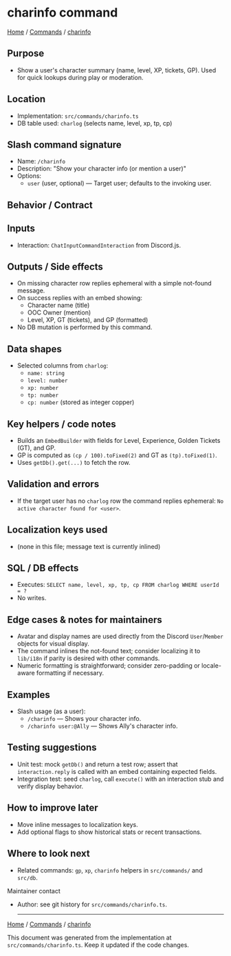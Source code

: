 # charinfo command

[Home](README.md) / [Commands](README.md) / [charinfo](charinfo.md)

## Purpose

- Show a user's character summary (name, level, XP, tickets, GP). Used for quick lookups during play or moderation.

## Location

- Implementation: `src/commands/charinfo.ts`
- DB table used: `charlog` (selects name, level, xp, tp, cp)

## Slash command signature

- Name: `/charinfo`
- Description: "Show your character info (or mention a user)"
- Options:
  - `user` (user, optional) — Target user; defaults to the invoking user.

## Behavior / Contract

## Inputs

- Interaction: `ChatInputCommandInteraction` from Discord.js.

## Outputs / Side effects

- On missing character row replies ephemeral with a simple not-found message.
- On success replies with an embed showing:
  - Character name (title)
  - OOC Owner (mention)
  - Level, XP, GT (tickets), and GP (formatted)
- No DB mutation is performed by this command.

## Data shapes

- Selected columns from `charlog`:
  - `name: string`
  - `level: number`
  - `xp: number`
  - `tp: number`
  - `cp: number` (stored as integer copper)

## Key helpers / code notes

- Builds an `EmbedBuilder` with fields for Level, Experience, Golden Tickets (GT), and GP.
- GP is computed as `(cp / 100).toFixed(2)` and GT as `(tp).toFixed(1)`.
- Uses `getDb().get(...)` to fetch the row.

## Validation and errors

- If the target user has no `charlog` row the command replies ephemeral: `No active character found for <user>`.

## Localization keys used

- (none in this file; message text is currently inlined)

## SQL / DB effects

- Executes: `SELECT name, level, xp, tp, cp FROM charlog WHERE userId = ?`
- No writes.

## Edge cases & notes for maintainers

- Avatar and display names are used directly from the Discord `User`/`Member` objects for visual display.
- The command inlines the not-found text; consider localizing it to `lib/i18n` if parity is desired with other commands.
- Numeric formatting is straightforward; consider zero-padding or locale-aware formatting if necessary.

## Examples

- Slash usage (as a user):
  - `/charinfo` — Shows your character info.
  - `/charinfo user:@Ally` — Shows Ally's character info.

## Testing suggestions

- Unit test: mock `getDb()` and return a test row; assert that `interaction.reply` is called with an embed containing expected fields.
- Integration test: seed `charlog`, call `execute()` with an interaction stub and verify display behavior.

## How to improve later

- Move inline messages to localization keys.
- Add optional flags to show historical stats or recent transactions.

## Where to look next

- Related commands: `gp`, `xp`, `charinfo` helpers in `src/commands/` and `src/db`.

Maintainer contact

- Author: see git history for `src/commands/charinfo.ts`.

  ***

[Home](/docs/README.md) / [Commands](README.md) / [charinfo](charinfo.md)

This document was generated from the implementation at `src/commands/charinfo.ts`. Keep it updated if the code changes.
